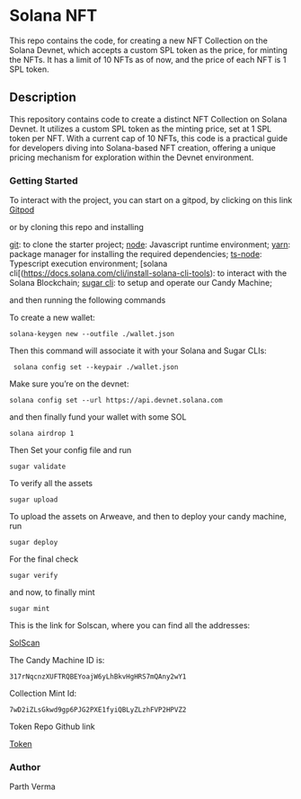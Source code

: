 # Solana NFT 

This repo contains the code, for creating a new NFT Collection on the Solana Devnet, which accepts a custom SPL token as the price, for minting the NFTs.
It has a limit of 10 NFTs as of now, and the price of each NFT is 1 SPL token.

## Description

This repository contains code to create a distinct NFT Collection on Solana Devnet. It utilizes a custom SPL token as the minting price, set at 1 SPL token per NFT. With a current cap of 10 NFTs, this code is a practical guide for developers diving into Solana-based NFT creation, offering a unique pricing mechanism for exploration within the Devnet environment.

### Getting Started

To interact with the project, you can start on a gitpod, by clicking on this link 
[Gitpod](https://gitpod.io/new/#https://github.com/Metacrafters/Module3-Candymachine)

or by cloning this repo and installing 

[git](https://git-scm.com/book/en/v2/Getting-Started-Installing-Git): to clone the starter project;
[node](https://nodejs.org/en/download/): Javascript runtime environment;
[yarn](https://classic.yarnpkg.com/lang/en/docs/install/#mac-stable): package manager for installing the required dependencies;
[ts-node](https://www.npmjs.com/package/ts-node#installation): Typescript execution environment;
[solana cli[(https://docs.solana.com/cli/install-solana-cli-tools): to interact with the Solana Blockchain;
[sugar cli](https://docs.metaplex.com/developer-tools/sugar/overview/installation#recommended-installation-method): to setup and operate our Candy Machine;

and then running the following commands

To create a new wallet:

```
solana-keygen new --outfile ./wallet.json
```
Then this command will associate it with your Solana and Sugar CLIs:
```
 solana config set --keypair ./wallet.json

```

Make sure you’re on the devnet:

```
solana config set --url https://api.devnet.solana.com

```

and then finally fund your wallet with some SOL

```
solana airdrop 1
```

Then Set your config file and run 

```
sugar validate
```

To verify all the assets 

```
sugar upload
```

To upload the assets on Arweave, and then to deploy your candy machine, run 

```
sugar deploy
```

For the final check

```
sugar verify
```

and now, to finally mint 

```
sugar mint

```

This is the link for Solscan, where you can find all the addresses:


[SolScan](https://explorer.solana.com/?cluster=devnet)


The Candy Machine ID is:

```
317rNqcnzXUFTRQBEYoajW6yLhBkvHgHRS7mQAny2wY1
```

Collection Mint Id: 

```
7wD2iZLsGkwd9gp6PJG2PXE1fyiQBLyZLzhFVP2HPVZ2
```

Token Repo Github link

[Token](https://github.com/ethParth/Sol_Beg_Mod_3_Token)

### Author

Parth Verma

